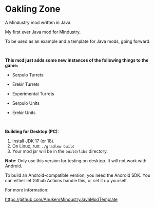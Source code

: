 # Oakling Zone

A Mindustry mod written in Java.

My first ever Java mod for Mindustry.

To be used as an example and a template for Java mods, going forward.

<br>

**This mod just adds some new instances of the following things to the game:**

* Serpulo Turrets

* Erekir Turrets

* Experimental Turrets

* Serpulo Units

* Erekir Units

<br>

**Building for Desktop (PC):**

1. Install JDK 17 (or 18).
2. On Linux, run: `./gradlew build`
3. Your mod jar will be in the `build/libs` directory. 

**Note:** Only use this version for testing on desktop. It will not work with Android.

To build an Android-compatible version, you need the Android SDK. You can either let Github Actions handle this, or set it up yourself.

For more information:

https://github.com/Anuken/MindustryJavaModTemplate

<br>
